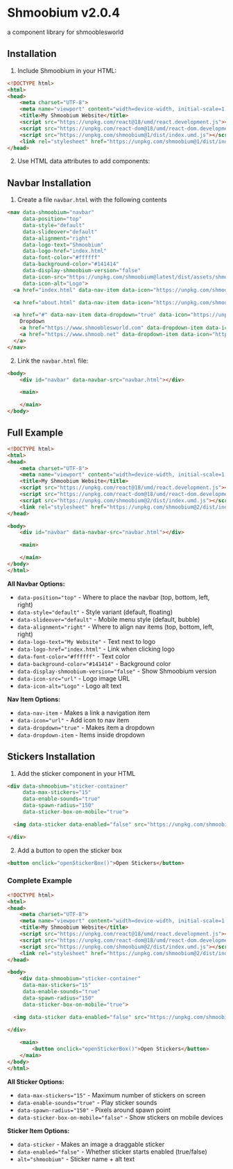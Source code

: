 # Shmoobium v2.0.4

a component library for shmooblesworld

## Installation

1. Include Shmoobium in your HTML:
```html
<!DOCTYPE html>
<html>
<head>
    <meta charset="UTF-8">
    <meta name="viewport" content="width=device-width, initial-scale=1.0">
    <title>My Shmoobium Website</title>
    <script src="https://unpkg.com/react@18/umd/react.development.js"></script>
    <script src="https://unpkg.com/react-dom@18/umd/react-dom.development.js"></script>
    <script src="https://unpkg.com/shmoobium@1/dist/index.umd.js"></script>
    <link rel="stylesheet" href="https://unpkg.com/shmoobium@1/dist/index.css">
</head>
```

2. Use HTML data attributes to add components:

## Navbar Installation

1. Create a file `navbar.html` with the following contents

```html
<nav data-shmoobium="navbar"
     data-position="top"
     data-style="default"
     data-slideover="default"
     data-alignment="right"
     data-logo-text="Shmoobium"
     data-logo-href="index.html"
     data-font-color="#ffffff"
     data-background-color="#141414"
     data-display-shmoobium-version="false"
     data-icon-src="https://unpkg.com/shmoobium@latest/dist/assets/shmoobium.webp"
     data-icon-alt="Logo">
  <a href="index.html" data-nav-item data-icon="https://unpkg.com/shmoobium@latest/dist/assets/shmoobium.webp">Home</a>

  <a href="about.html" data-nav-item data-icon="https://unpkg.com/shmoobium@latest/dist/assets/shmoobium.webp">About</a>

  <a href="#" data-nav-item data-dropdown="true" data-icon="https://unpkg.com/shmoobium@latest/dist/assets/shmoobium.webp">
    Dropdown
    <a href="https://www.shmooblesworld.com" data-dropdown-item data-icon="https://unpkg.com/shmoobium@latest/dist/assets/shmoobium.webp">Shmooblesworld.com</a>
    <a href="https://www.shmoob.net" data-dropdown-item data-icon="https://unpkg.com/shmoobium@latest/dist/assets/shmoobium.webp">Shmoob.net</a>
  </a>
</nav>
```

2. Link the `navbar.html` file:

```html
<body>
    <div id="navbar" data-navbar-src="navbar.html"></div> 

    <main>

    </main>
</body>
```

## Full Example

```html
<!DOCTYPE html>
<html>
<head>
    <meta charset="UTF-8">
    <meta name="viewport" content="width=device-width, initial-scale=1.0">
    <title>My Shmoobium Website</title>
    <script src="https://unpkg.com/react@18/umd/react.development.js"></script>
    <script src="https://unpkg.com/react-dom@18/umd/react-dom.development.js"></script>
    <script src="https://unpkg.com/shmoobium@2/dist/index.umd.js"></script>
    <link rel="stylesheet" href="https://unpkg.com/shmoobium@2/dist/index.css">
</head>

<body>
    <div id="navbar" data-navbar-src="navbar.html"></div> 

    <main>

    </main>
</body>
</html>
```

**All Navbar Options:**
- `data-position="top"` - Where to place the navbar (top, bottom, left, right)
- `data-style="default"` - Style variant (default, floating)
- `data-slideover="default"` - Mobile menu style (default, bubble)
- `data-alignment="right"` - Where to align nav items (top, bottom, left, right)
- `data-logo-text="My Website"` - Text next to logo
- `data-logo-href="index.html"` - Link when clicking logo
- `data-font-color="#ffffff"` - Text color
- `data-background-color="#141414"` - Background color
- `data-display-shmoobium-version="false"` - Show Shmoobium version
- `data-icon-src="url"` - Logo image URL
- `data-icon-alt="Logo"` - Logo alt text

**Nav Item Options:**
- `data-nav-item` - Makes a link a navigation item
- `data-icon="url"` - Add icon to nav item
- `data-dropdown="true"` - Makes item a dropdown
- `data-dropdown-item` - Items inside dropdown

## Stickers Installation

1. Add the sticker component in your HTML

```html
<div data-shmoobium="sticker-container"
     data-max-stickers="15"
     data-enable-sounds="true"
     data-spawn-radius="150"
     data-sticker-box-on-mobile="true">

  <img data-sticker data-enabled="false" src="https://unpkg.com/shmoobium@latest/dist/assets/shmoobium.webp" alt="Shmoobium">

</div>
```

2. Add a button to open the sticker box

```html
<button onclick="openStickerBox()">Open Stickers</button>
```

### Complete Example


```html
<!DOCTYPE html>
<html>
<head>
    <meta charset="UTF-8">
    <meta name="viewport" content="width=device-width, initial-scale=1.0">
    <title>My Shmoobium Website</title>
    <script src="https://unpkg.com/react@18/umd/react.development.js"></script>
    <script src="https://unpkg.com/react-dom@18/umd/react-dom.development.js"></script>
    <script src="https://unpkg.com/shmoobium@2/dist/index.umd.js"></script>
    <link rel="stylesheet" href="https://unpkg.com/shmoobium@2/dist/index.css">
</head>

<body>
    <div data-shmoobium="sticker-container"
     data-max-stickers="15"
     data-enable-sounds="true"
     data-spawn-radius="150"
     data-sticker-box-on-mobile="true">

  <img data-sticker data-enabled="false" src="https://unpkg.com/shmoobium@latest/dist/assets/shmoobium.webp" alt="Shmoobium">
  
</div>

    <main>
        <button onclick="openStickerBox()">Open Stickers</button>
    </main>
</body>
</html>
```

**All Sticker Options:**
- `data-max-stickers="15"` - Maximum number of stickers on screen
- `data-enable-sounds="true"` - Play sticker sounds
- `data-spawn-radius="150"` - Pixels around spawn point
- `data-sticker-box-on-mobile="false"` - Show stickers on mobile devices

**Sticker Item Options:**
- `data-sticker` - Makes an image a draggable sticker
- `data-enabled="false"` - Whether sticker starts enabled (true/false)
- `alt="shmoobium"` - Sticker name + alt text
